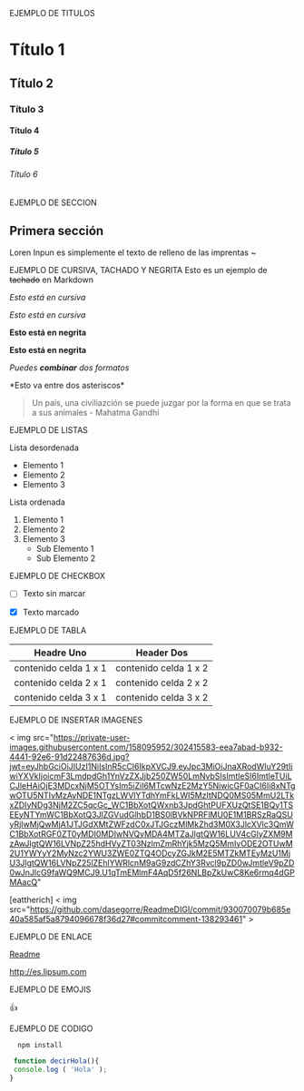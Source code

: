 EJEMPLO DE TITULOS

# Título 1
## Título 2
### Título 3
#### Título 4
##### Título 5
###### Título 6

EJEMPLO DE SECCION

## Primera sección
Loren Inpun es simplemente el texto de relleno de las imprentas ~

EJEMPLO DE CURSIVA, TACHADO Y NEGRITA
Esto es un ejemplo de ~~tachado~~ en Markdown

*Esto está en cursiva*

_Esto está en cursiva_

**Esto está en negrita**

__Esto está en negrita__

*Puedes **combinar** dos formatos*

\*Esto va entre dos asteriscos\*

> Un país, una civiliazción se puede juzgar por la forma en que se trata a sus animales - Mahatma Gandhi


EJEMPLO DE LISTAS

Lista desordenada

* Elemento 1
* Elemento 2
* Elemento 3

Lista ordenada

1. Elemento 1
2. Elemento 2
3. Elemento 3
    * Sub Elemento 1
    * Sub Elemento 2
       
EJEMPLO DE CHECKBOX

-  [ ] Texto sin marcar
-  [x]  Texto marcado


EJEMPLO DE TABLA

| Headre Uno | Header Dos |
| ---------- | ---------- |
| contenido celda 1 x 1 | contenido celda 1 x 2 |
| contenido celda 2 x 1 | contenido celda 2 x 2 |
| contenido celda 3 x 1 | contenido celda 3 x 2 |


EJEMPLO DE INSERTAR IMAGENES


< img src="https://private-user-images.githubusercontent.com/158095952/302415583-eea7abad-b932-4441-92e6-91d22487636d.jpg?jwt=eyJhbGciOiJIUzI1NiIsInR5cCI6IkpXVCJ9.eyJpc3MiOiJnaXRodWIuY29tIiwiYXVkIjoicmF3LmdpdGh1YnVzZXJjb250ZW50LmNvbSIsImtleSI6ImtleTUiLCJleHAiOjE3MDcxNjM5OTYsIm5iZiI6MTcwNzE2MzY5NiwicGF0aCI6Ii8xNTgwOTU5NTIvMzAyNDE1NTgzLWVlYTdhYmFkLWI5MzItNDQ0MS05MmU2LTkxZDIyNDg3NjM2ZC5qcGc_WC1BbXotQWxnb3JpdGhtPUFXUzQtSE1BQy1TSEEyNTYmWC1BbXotQ3JlZGVudGlhbD1BS0lBVkNPRFlMU0E1M1BRSzRaQSUyRjIwMjQwMjA1JTJGdXMtZWFzdC0xJTJGczMlMkZhd3M0X3JlcXVlc3QmWC1BbXotRGF0ZT0yMDI0MDIwNVQyMDA4MTZaJlgtQW16LUV4cGlyZXM9MzAwJlgtQW16LVNpZ25hdHVyZT03NzlmZmRhYjk5MzQ5MmIyODE2OTUwM2U1YWYyY2MyNzc2YWU3ZWE0ZTQ4ODcyZGJkM2E5MTZkMTEyMzU1MjU3JlgtQW16LVNpZ25lZEhlYWRlcnM9aG9zdCZhY3Rvcl9pZD0wJmtleV9pZD0wJnJlcG9faWQ9MCJ9.U1qTmEMlmF4AqD5f26NLBpZkUwC8Ke6rmq4dGPMAacQ"


[eattherich] < img src="https://github.com/dasegorre/ReadmeDIGI/commit/930070079b685e40a585af5a8794096678f36d27#commitcomment-138293461" >





EJEMPLO DE ENLACE

[Readme](http://es.lipsum.com/)

<http://es.lipsum.com>

EJEMPLO DE EMOJIS

:+1:


EJEMPLO DE CODIGO

```bash
  npm install
```

```javascript
 function decirHola(){
 console.log ( 'Hola' );
}
```



































